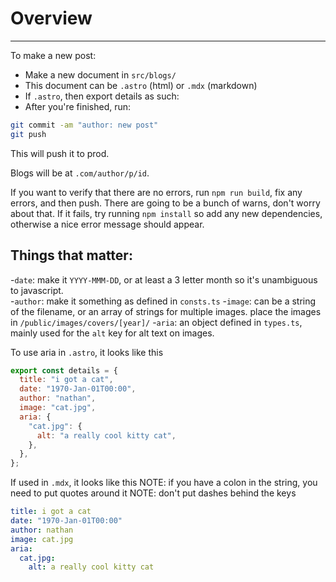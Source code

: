 # Overview

---

To make a new post:

- Make a new document in `src/blogs/`
- This document can be `.astro` (html) or `.mdx` (markdown)
- If `.astro`, then export details as such:
- After you're finished, run:

```bash
git commit -am "author: new post"
git push
```

This will push it to prod.

Blogs will be at `.com/author/p/id`.

If you want to verify that there are no errors, run `npm run build`, fix any errors, and
then push. There are going to be a bunch of warns, don't worry about that. If it fails,
try running `npm install` so add any new dependencies, otherwise a nice error message
should appear.

## Things that matter:

-`date`: make it `YYYY-MMM-DD`, or at least a 3 letter month so it's unambiguous to
javascript.  
-`author`: make it something as defined in `consts.ts` -`image`: can be a string of the
filename, or an array of strings for multiple images. place the images in
`/public/images/covers/[year]/` -`aria`: an object defined in `types.ts`, mainly used for
the `alt` key for alt text on images.

To use aria in `.astro`, it looks like this

```js
export const details = {
  title: "i got a cat",
  date: "1970-Jan-01T00:00",
  author: "nathan",
  image: "cat.jpg",
  aria: {
    "cat.jpg": {
      alt: "a really cool kitty cat",
    },
  },
};
```

If used in `.mdx`, it looks like this NOTE: if you have a colon in the string, you need to
put quotes around it NOTE: don't put dashes behind the keys

```yml
title: i got a cat
date: "1970-Jan-01T00:00"
author: nathan
image: cat.jpg
aria:
  cat.jpg:
    alt: a really cool kitty cat
```
